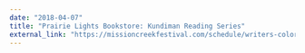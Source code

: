 ```yaml
---
date: "2018-04-07"
title: "Prairie Lights Bookstore: Kundiman Reading Series"
external_link: "https://missioncreekfestival.com/schedule/writers-color-reading-series-curated-kundiman/"
---
```

